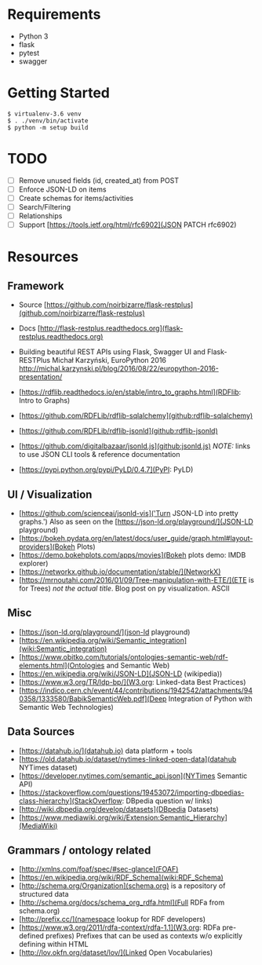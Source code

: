Requirements
============

- Python 3
- flask
- pytest
- swagger

Getting Started
===============
```
$ virtualenv-3.6 venv
$ . ./venv/bin/activate
$ python -m setup build
```

TODO
====
- [ ] Remove unused fields (id, created_at) from POST
- [ ] Enforce JSON-LD on items
- [ ] Create schemas for items/activities
- [ ] Search/Filtering
- [ ] Relationships
- [ ] Support [https://tools.ietf.org/html/rfc6902](JSON PATCH rfc6902)

Resources
=========

Framework
---------

- Source
[https://github.com/noirbizarre/flask-restplus](github.com/noirbizarre/flask-restplus)

- Docs
  [http://flask-restplus.readthedocs.org](flask-restplus.readthedocs.org)

- Building beautiful REST APIs using Flask, Swagger UI and Flask-RESTPlus
  Michał Karzyński, EuroPython 2016
  http://michal.karzynski.pl/blog/2016/08/22/europython-2016-presentation/

- [https://rdflib.readthedocs.io/en/stable/intro_to_graphs.html](RDFlib: Intro to Graphs)
- [https://github.com/RDFLib/rdflib-sqlalchemy](github:rdflib-sqlalchemy)
- [https://github.com/RDFLib/rdflib-jsonld](github:rdflib-jsonld)
- [https://github.com/digitalbazaar/jsonld.js](github:jsonld.js)
  *NOTE:* links to use JSON CLI tools & reference documentation
- [https://pypi.python.org/pypi/PyLD/0.4.7](PyPI: PyLD)

UI / Visualization
------------------

- [https://github.com/scienceai/jsonld-vis]('Turn JSON-LD into pretty graphs.')
  Also as seen on the [https://json-ld.org/playground/](JSON-LD playground)
- [https://bokeh.pydata.org/en/latest/docs/user_guide/graph.html#layout-providers](Bokeh Plots)
- [https://demo.bokehplots.com/apps/movies](Bokeh plots demo: IMDB explorer) 
- [https://networkx.github.io/documentation/stable/](NetworkX)
- [https://mrnoutahi.com/2016/01/09/Tree-manipulation-with-ETE/](ETE is for Trees)
  *not the actual title*. Blog post on py visualization. ASCII

Misc
----

- [https://json-ld.org/playground/](json-ld playground)
- [https://en.wikipedia.org/wiki/Semantic_integration](wiki:Semantic_integration)
- [https://www.obitko.com/tutorials/ontologies-semantic-web/rdf-elements.html](Ontologies and Semantic Web)
- [https://en.wikipedia.org/wiki/JSON-LD](JSON-LD (wikipedia))
- [https://www.w3.org/TR/ldp-bp/](W3.org: Linked-data Best Practices)
- [https://indico.cern.ch/event/44/contributions/1942542/attachments/940358/1333580/BabikSemanticWeb.pdf](Deep Integration of Python with Semantic Web Technologies)

Data Sources
------------
- [https://datahub.io/](datahub.io) data platform + tools
- [https://old.datahub.io/dataset/nytimes-linked-open-data](datahub NYTimes dataset)
- [https://developer.nytimes.com/semantic_api.json](NYTimes Semantic API)
- [https://stackoverflow.com/questions/19453072/importing-dbpedias-class-hierarchy](StackOverflow: DBpedia question w/ links)
- [http://wiki.dbpedia.org/develop/datasets](DBpedia Datasets)
- [https://www.mediawiki.org/wiki/Extension:Semantic_Hierarchy](MediaWiki)


Grammars / ontology related
---------------------------
- [http://xmlns.com/foaf/spec/#sec-glance](FOAF)
- [https://en.wikipedia.org/wiki/RDF_Schema](wiki:RDF_Schema)
- [http://schema.org/Organization](schema.org) is a repository of structured data
- [http://schema.org/docs/schema_org_rdfa.html](Full RDFa from schema.org)
- [http://prefix.cc/](namespace lookup for RDF developers)
- [https://www.w3.org/2011/rdfa-context/rdfa-1.1](W3.org: RDFa pre-defined prefixes)
  Prefixes that can be used as contexts w/o explicitly defining within HTML
- [http://lov.okfn.org/dataset/lov/](Linked Open Vocabularies)

